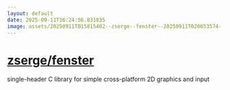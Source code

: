 ```yaml
---
layout: default
date: 2025-09-11T16:24:56.831835
image: assets/20250911T015815402--zserge--fenster--20250911T020653574--cropped.png
---
```


# [zserge/fenster](https://github.com/zserge/fenster)

single-header C library for simple cross-platform 2D graphics and input
